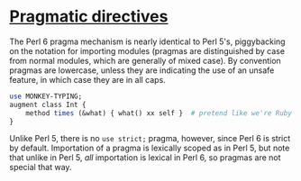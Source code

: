 [1]: https://rosettacode.org/wiki/Pragmatic_directives

# [Pragmatic directives][1]





The Perl&#160;6 pragma mechanism is nearly identical to Perl&#160;5's, piggybacking on the notation for importing modules (pragmas are distinguished by case from normal modules, which are generally of mixed case).  By convention pragmas are lowercase, unless they are indicating the use of an unsafe feature, in which case they are in all caps.

```perl
use MONKEY-TYPING;
augment class Int {
    method times (&what) { what() xx self }  # pretend like we're Ruby
}
```


Unlike Perl 5, there is no `use strict;` pragma, however, since Perl&#160;6 is strict by default.  Importation of a pragma is lexically scoped as in Perl&#160;5, but note that unlike in Perl&#160;5, *all* importation is lexical in Perl&#160;6, so pragmas are not special that way.
